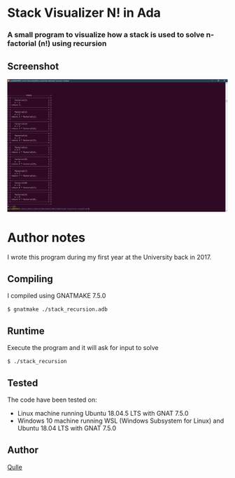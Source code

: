 # Stack Visualizer N! in Ada
### A small program to visualize how a stack is used to solve n-factorial (n!) using recursion

## Screenshot
![Screenshot of the program solving 9!](images/stack-recursion.png?raw=true "Screenshot of the program solving 9!")

# Author notes
I wrote this program during my first year at the University back in 2017.

## Compiling
I compiled using GNATMAKE 7.5.0
```
$ gnatmake ./stack_recursion.adb
```

## Runtime
Execute the program and it will ask for input to solve
```
$ ./stack_recursion 
```

## Tested
The code have been tested on:
- Linux machine running Ubuntu 18.04.5 LTS with GNAT 7.5.0 
- Windows 10 machine running WSL (Windows Subsystem for Linux) and Ubuntu 18.04 LTS with GNAT 7.5.0

## Author
[Qulle](https://github.com/qulle/)